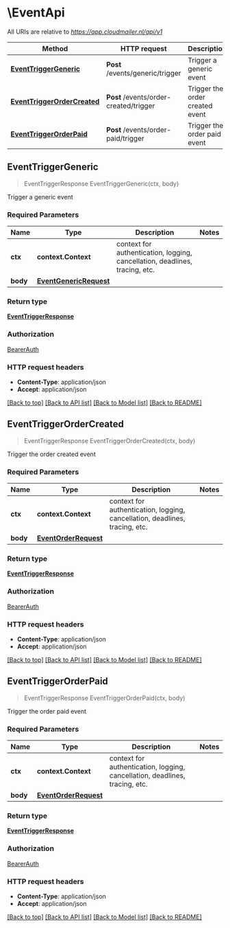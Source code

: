 # \EventApi

All URIs are relative to *https://app.cloudmailer.nl/api/v1*

Method | HTTP request | Description
------------- | ------------- | -------------
[**EventTriggerGeneric**](EventApi.md#EventTriggerGeneric) | **Post** /events/generic/trigger | Trigger a generic event
[**EventTriggerOrderCreated**](EventApi.md#EventTriggerOrderCreated) | **Post** /events/order-created/trigger | Trigger the order created event
[**EventTriggerOrderPaid**](EventApi.md#EventTriggerOrderPaid) | **Post** /events/order-paid/trigger | Trigger the order paid event



## EventTriggerGeneric

> EventTriggerResponse EventTriggerGeneric(ctx, body)

Trigger a generic event

### Required Parameters


Name | Type | Description  | Notes
------------- | ------------- | ------------- | -------------
**ctx** | **context.Context** | context for authentication, logging, cancellation, deadlines, tracing, etc.
**body** | [**EventGenericRequest**](EventGenericRequest.md)|  | 

### Return type

[**EventTriggerResponse**](EventTriggerResponse.md)

### Authorization

[BearerAuth](../README.md#BearerAuth)

### HTTP request headers

- **Content-Type**: application/json
- **Accept**: application/json

[[Back to top]](#) [[Back to API list]](../README.md#documentation-for-api-endpoints)
[[Back to Model list]](../README.md#documentation-for-models)
[[Back to README]](../README.md)


## EventTriggerOrderCreated

> EventTriggerResponse EventTriggerOrderCreated(ctx, body)

Trigger the order created event

### Required Parameters


Name | Type | Description  | Notes
------------- | ------------- | ------------- | -------------
**ctx** | **context.Context** | context for authentication, logging, cancellation, deadlines, tracing, etc.
**body** | [**EventOrderRequest**](EventOrderRequest.md)|  | 

### Return type

[**EventTriggerResponse**](EventTriggerResponse.md)

### Authorization

[BearerAuth](../README.md#BearerAuth)

### HTTP request headers

- **Content-Type**: application/json
- **Accept**: application/json

[[Back to top]](#) [[Back to API list]](../README.md#documentation-for-api-endpoints)
[[Back to Model list]](../README.md#documentation-for-models)
[[Back to README]](../README.md)


## EventTriggerOrderPaid

> EventTriggerResponse EventTriggerOrderPaid(ctx, body)

Trigger the order paid event

### Required Parameters


Name | Type | Description  | Notes
------------- | ------------- | ------------- | -------------
**ctx** | **context.Context** | context for authentication, logging, cancellation, deadlines, tracing, etc.
**body** | [**EventOrderRequest**](EventOrderRequest.md)|  | 

### Return type

[**EventTriggerResponse**](EventTriggerResponse.md)

### Authorization

[BearerAuth](../README.md#BearerAuth)

### HTTP request headers

- **Content-Type**: application/json
- **Accept**: application/json

[[Back to top]](#) [[Back to API list]](../README.md#documentation-for-api-endpoints)
[[Back to Model list]](../README.md#documentation-for-models)
[[Back to README]](../README.md)

